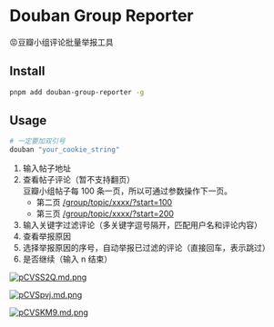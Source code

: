 # Douban Group Reporter

😡豆瓣小组评论批量举报工具

## Install

```bash
pnpm add douban-group-reporter -g
```

## Usage

```bash
# 一定要加双引号
douban "your_cookie_string"
```

1. 输入帖子地址
2. 查看帖子评论（暂不支持翻页）<br>
   豆瓣小组帖子每 100 条一页，所以可通过参数操作下一页。
    - 第二页 [/group/topic/xxxx/?start=100](#)
    - 第三页 [/group/topic/xxxx/?start=200](#)
3. 输入关键字过滤评论（多关键字逗号隔开，匹配用户名和评论内容）
4. 查看举报原因
5. 选择举报原因的序号，自动举报已过滤的评论（直接回车，表示跳过）
6. 是否继续（输入 n 结束）

[![pCVSS2Q.md.png](https://s1.ax1x.com/2023/06/10/pCVSS2Q.md.png)](https://imgse.com/i/pCVSS2Q)

[![pCVSpvj.md.png](https://s1.ax1x.com/2023/06/10/pCVSpvj.md.png)](https://imgse.com/i/pCVSpvj)

[![pCVSKM9.md.png](https://s1.ax1x.com/2023/06/10/pCVSKM9.md.png)](https://imgse.com/i/pCVSKM9)
